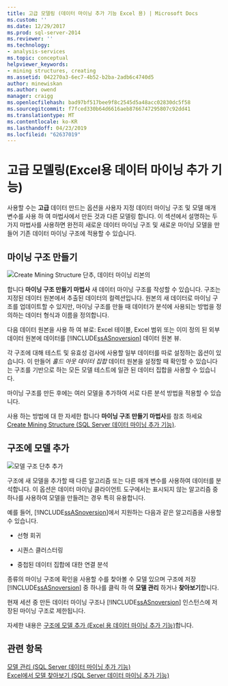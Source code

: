 ```yaml
---
title: 고급 모델링 (데이터 마이닝 추가 기능 Excel 용) | Microsoft Docs
ms.custom: ''
ms.date: 12/29/2017
ms.prod: sql-server-2014
ms.reviewer: ''
ms.technology:
- analysis-services
ms.topic: conceptual
helpviewer_keywords:
- mining structures, creating
ms.assetid: 042270a3-6ec7-4b52-b2ba-2adb6c4740d5
author: minewiskan
ms.author: owend
manager: craigg
ms.openlocfilehash: bad97bf517bee9f8c2545d5a48acc02830dc5f58
ms.sourcegitcommit: f7fced330b64d6616aeb8766747295807c92dd41
ms.translationtype: MT
ms.contentlocale: ko-KR
ms.lasthandoff: 04/23/2019
ms.locfileid: "62637019"
---
```

# <a name="advanced-modeling-data-mining-add-ins-for-excel"></a>고급 모델링(Excel용 데이터 마이닝 추가 기능)
  사용할 수는 **고급** 데이터 만드는 옵션을 사용자 지정 데이터 마이닝 구조 및 모델 매개 변수를 사용 하 여 마법사에서 만든 것과 다른 모델링 합니다. 이 섹션에서 설명하는 두 가지 마법사를 사용하면 완전히 새로운 데이터 마이닝 구조 및 새로운 마이닝 모델을 만들어 기존 데이터 마이닝 구조에 적용할 수 있습니다.  
  
## <a name="create-mining-structure"></a>마이닝 구조 만들기  
 ![Create Mining Structure 단추, 데이터 마이닝 리본의](media/dmc-createstruct.gif "Create Mining Structure 단추, 데이터 마이닝 리본 메뉴")  
  
 합니다 **마이닝 구조 만들기 마법사** 새 데이터 마이닝 구조를 작성할 수 있습니다. 구조는 지정된 데이터 원본에서 추출된 데이터의 컬렉션입니다.  원본의 새 데이터로 마이닝 구조를 업데이트할 수 있지만, 마이닝 구조를 만들 때 데이터가 분석에 사용되는 방법을 정의하는 데이터 형식과 이름을 정의합니다.  
  
 다음 데이터 원본을 사용 하 여 뷰로: Excel 테이블, Excel 범위 또는 이미 정의 된 외부 데이터 원본에 데이터를 [!INCLUDE[ssASnoversion](../includes/ssasnoversion-md.md)] 데이터 원본 뷰.  
  
 각 구조에 대해 테스트 및 유효성 검사에 사용할 일부 데이터를 따로 설정하는 옵션이 있습니다. 이 만들어 *홀드 아웃 데이터 집합* 데이터 원본을 설정할 때 확인할 수 있습니다는 구조를 기반으로 하는 모든 모델 테스트에 일관 된 데이터 집합을 사용할 수 있습니다.  
  
 마이닝 구조를 만든 후에는 여러 모델을 추가하여 서로 다른 분석 방법을 적용할 수 있습니다.  
  
 사용 하는 방법에 대 한 자세한 합니다 **마이닝 구조 만들기 마법사**를 참조 하세요 [Create Mining Structure &#40;SQL Server 데이터 마이닝 추가 기능&#41;](create-mining-structure-sql-server-data-mining-add-ins.md).  
  
## <a name="add-model-to-structure"></a>구조에 모델 추가  
 ![모델 구조 단추 추가](media/dmc-addmodel.gif "구조 단추에 모델 추가")  
  
 구조에 새 모델을 추가할 때 다른 알고리즘 또는 다른 매개 변수를 사용하여 데이터를 분석합니다. 이 옵션은 데이터 마이닝 클라이언트 도구에서는 표시되지 않는 알고리즘 중 하나를 사용하여 모델을 만들려는 경우 특히 유용합니다.  
  
 예를 들어, [!INCLUDE[ssASnoversion](../includes/ssasnoversion-md.md)]에서 지원하는 다음과 같은 알고리즘을 사용할 수 있습니다.  
  
-   선형 회귀  
  
-   시퀀스 클러스터링  
  
-   중첩된 데이터 집합에 대한 연결 분석  
  
 종류의 마이닝 구조에 확인을 사용할 수를 찾아볼 수 모델 있으며 구조에 저장 [!INCLUDE[ssASnoversion](../includes/ssasnoversion-md.md)] 중 하나를 클릭 하 여 **모델 관리** 하거나 **찾아보기**합니다.  
  
 현재 세션 중 만든 데이터 마이닝 구조나 [!INCLUDE[ssASnoversion](../includes/ssasnoversion-md.md)] 인스턴스에 저장된 마이닝 구조로 제한됩니다.  
  
 자세한 내용은 [구조에 모델 추가 &#40;Excel 용 데이터 마이닝 추가 기능&#41;](add-model-to-structure-data-mining-add-ins-for-excel.md)합니다.  
  
## <a name="see-also"></a>관련 항목  
 [모델 관리 &#40;SQL Server 데이터 마이닝 추가 기능&#41;](manage-models-sql-server-data-mining-add-ins.md)   
 [Excel에서 모델 찾아보기 &#40;SQL Server 데이터 마이닝 추가 기능&#41;](browsing-models-in-excel-sql-server-data-mining-add-ins.md)  
  
  
